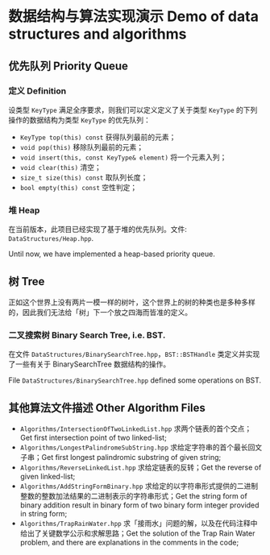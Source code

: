 # 数据结构与算法实现演示 Demo of data structures and algorithms

## 优先队列 Priority Queue

### 定义 Definition

设类型 `KeyType` 满足全序要求，则我们可以定义定义了关于类型 `KeyType` 的下列操作的数据结构为类型 `KeyType` 的优先队列：

- `KeyType top(this) const` 获得队列最前的元素；
- `void pop(this)` 移除队列最前的元素；
- `void insert(this, const KeyType& element)` 将一个元素入列；
- `void clear(this)` 清空；
- `size_t size(this) const` 取队列长度；
- `bool empty(this) const` 空性判定；

### 堆 Heap

在当前版本，此项目已经实现了基于堆的优先队列。文件: `DataStructures/Heap.hpp`.

Until now, we have implemented a heap-based priority queue.

## 树 Tree

正如这个世界上没有两片一模一样的树叶，这个世界上的树的种类也是多种多样的，因此我们无法给「树」下一个放之四海而皆准的定义。

### 二叉搜索树 Binary Search Tree, i.e. BST.

在文件 `DataStructures/BinarySearchTree.hpp`，`BST::BSTHandle` 类定义并实现了一些有关于 BinarySearchTree 数据结构的操作。

File `DataStructures/BinarySearchTree.hpp` defined some operations on BST.

## 其他算法文件描述 Other Algorithm Files

- `Algorithms/IntersectionOfTwoLinkedList.hpp` 求两个链表的首个交点；Get first intersection point of two linked-list;
- `Algorithms/LongestPalindromeSubString.hpp` 求给定字符串的首个最长回文子串；Get first longest palindromic substring of given string;
- `Algorithms/ReverseLinkedList.hpp` 求给定链表的反转；Get the reverse of given linked-list;
- `Algorithms/AddStringFormBinary.hpp` 求给定的以字符串形式提供的二进制整数的整数加法结果的二进制表示的字符串形式；Get the string form of binary addition result in binary form of two binary form integer provided in string form;
- `Algorithms/TrapRainWater.hpp` 求「接雨水」问题的解，以及在代码注释中给出了关键数学公示和求解思路；Get the solution of the Trap Rain Water problem, and there are explanations in the comments in the code;